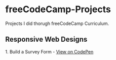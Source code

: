 # freeCodeCamp-Projects
Projects I did thorugh freeCodeCamp Curriculum.

<h2>Responsive Web Designs</h2>
<p>1. Build a Survey Form - <a href="https://codepen.io/jennietjia/pen/zYjwdKv](https://codepen.io/jennietjia/pen/zYjwdKv">View on CodePen</a></p>
